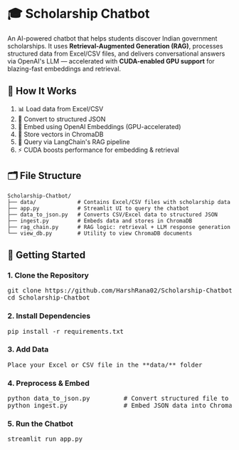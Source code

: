 # 🎓 Scholarship Chatbot 

An AI-powered chatbot that helps students discover Indian government scholarships. It uses **Retrieval-Augmented Generation (RAG)**, processes structured data from Excel/CSV files, and delivers conversational answers via OpenAI's LLM — accelerated with **CUDA-enabled GPU support** for blazing-fast embeddings and retrieval.

## 📌 How It Works
1. 📊 Load data from Excel/CSV  
2. 🔁 Convert to structured JSON  
3. 🧬 Embed using OpenAI Embeddings (GPU-accelerated)  
4. 🧠 Store vectors in ChromaDB  
5. 💬 Query via LangChain's RAG pipeline  
6. ⚡ CUDA boosts performance for embedding & retrieval

## 🗂️ File Structure

```
Scholarship-Chatbot/
├── data/             # Contains Excel/CSV files with scholarship data
├── app.py            # Streamlit UI to query the chatbot
├── data_to_json.py   # Converts CSV/Excel data to structured JSON
├── ingest.py         # Embeds data and stores in ChromaDB
├── rag_chain.py      # RAG logic: retrieval + LLM response generation
└── view_db.py        # Utility to view ChromaDB documents
```

## 🚀 Getting Started

### 1. Clone the Repository
<pre>
git clone https://github.com/HarshRana02/Scholarship-Chatbot.git
cd Scholarship-Chatbot
</pre>

### 2. Install Dependencies
<pre>
pip install -r requirements.txt
</pre>

### 3. Add Data
<pre>
Place your Excel or CSV file in the **data/** folder
</pre>

### 4. Preprocess & Embed
<pre>
python data_to_json.py         # Convert structured file to JSON format
python ingest.py               # Embed JSON data into ChromaDB
</pre>

### 5. Run the Chatbot
<pre>
streamlit run app.py
</pre>
